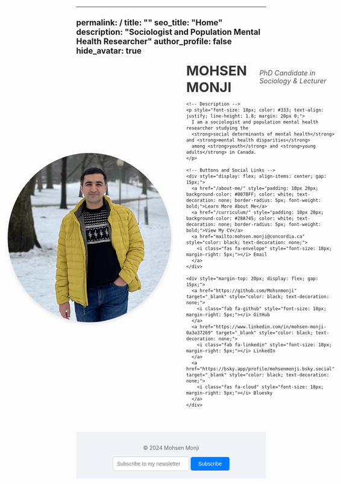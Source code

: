 
---
permalink: /
title: ""
seo_title: "Home"
description: "Sociologist and Population Mental Health Researcher"
author_profile: false
hide_avatar: true
---

<div style="display: flex; align-items: center; justify-content: center; margin-top: 50px; max-width: 1200px; margin: auto;">
  <!-- Profile Image -->
  <img src="images/profile.PNG" alt="Profile Picture of Mohsen Monji" 
       style="width: 434px; height: 450px; object-fit: cover; border-radius: 50%; box-shadow: 0px 4px 10px rgba(0, 0, 0, 0.1); margin-right: 40px;">

  <!-- Content Section -->
  <div style="flex: 1;">
    <!-- Name and Subtitle -->
    <div style="display: flex; align-items: baseline; gap: 20px;">
      <h1 style="color: #333; font-size: 36px; margin: 0;">MOHSEN MONJI</h1>
      <p style="font-style: italic; font-size: 18px; color: #555; margin: 0;">
        PhD Candidate in Sociology & Lecturer
      </p>
    </div>

    <!-- Description -->
    <p style="font-size: 18px; color: #333; text-align: justify; line-height: 1.8; margin: 20px 0;">
      I am a sociologist and population mental health researcher studying the 
      <strong>social determinants of mental health</strong> and <strong>mental health disparities</strong> 
      among <strong>youth</strong> and <strong>young adults</strong> in Canada.
    </p>

    <!-- Buttons and Social Links -->
    <div style="display: flex; align-items: center; gap: 15px;">
      <a href="/about-me/" style="padding: 10px 20px; background-color: #007BFF; color: white; text-decoration: none; border-radius: 5px; font-weight: bold;">Learn More About Me</a>
      <a href="/curriculum/" style="padding: 10px 20px; background-color: #28A745; color: white; text-decoration: none; border-radius: 5px; font-weight: bold;">View My CV</a>
      <a href="mailto:mohsen.monji@concordia.ca" style="color: black; text-decoration: none;">
        <i class="fas fa-envelope" style="font-size: 18px; margin-right: 5px;"></i> Email
      </a>
    </div>

    <div style="margin-top: 20px; display: flex; gap: 15px;">
      <a href="https://github.com/Mohsnmonji" target="_blank" style="color: black; text-decoration: none;">
        <i class="fab fa-github" style="font-size: 18px; margin-right: 5px;"></i> GitHub
      </a>
      <a href="https://www.linkedin.com/in/mohsen-monji-0a3a37269" target="_blank" style="color: black; text-decoration: none;">
        <i class="fab fa-linkedin" style="font-size: 18px; margin-right: 5px;"></i> LinkedIn
      </a>
      <a href="https://bsky.app/profile/mohsenmonji.bsky.social" target="_blank" style="color: black; text-decoration: none;">
        <i class="fas fa-cloud" style="font-size: 18px; margin-right: 5px;"></i> Bluesky
      </a>
    </div>
  </div>
</div>

<footer style="margin-top: 50px; text-align: center; padding: 20px; background: #f0f4f8;">
  <p style="font-size: 14px; color: #666;">© 2024 Mohsen Monji</p>
  <form style="margin-top: 15px;">
    <input type="email" placeholder="Subscribe to my newsletter" style="padding: 10px; font-size: 14px; border: 1px solid #ccc; border-radius: 5px;">
    <button style="padding: 10px 20px; font-size: 14px; background-color: #007BFF; color: white; border: none; border-radius: 5px;">Subscribe</button>
  </form>
</footer>
